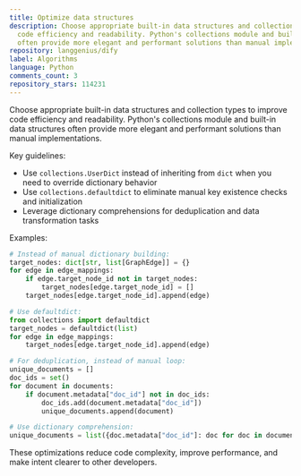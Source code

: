 ```yaml
---
title: Optimize data structures
description: Choose appropriate built-in data structures and collection types to improve
  code efficiency and readability. Python's collections module and built-in data structures
  often provide more elegant and performant solutions than manual implementations.
repository: langgenius/dify
label: Algorithms
language: Python
comments_count: 3
repository_stars: 114231
---
```


Choose appropriate built-in data structures and collection types to improve code efficiency and readability. Python's collections module and built-in data structures often provide more elegant and performant solutions than manual implementations.

Key guidelines:
- Use `collections.UserDict` instead of inheriting from `dict` when you need to override dictionary behavior
- Use `collections.defaultdict` to eliminate manual key existence checks and initialization
- Leverage dictionary comprehensions for deduplication and data transformation tasks

Examples:

```python
# Instead of manual dictionary building:
target_nodes: dict[str, list[GraphEdge]] = {}
for edge in edge_mappings:
    if edge.target_node_id not in target_nodes:
        target_nodes[edge.target_node_id] = []
    target_nodes[edge.target_node_id].append(edge)

# Use defaultdict:
from collections import defaultdict
target_nodes = defaultdict(list)
for edge in edge_mappings:
    target_nodes[edge.target_node_id].append(edge)

# For deduplication, instead of manual loop:
unique_documents = []
doc_ids = set()
for document in documents:
    if document.metadata["doc_id"] not in doc_ids:
        doc_ids.add(document.metadata["doc_id"])
        unique_documents.append(document)

# Use dictionary comprehension:
unique_documents = list({doc.metadata["doc_id"]: doc for doc in documents}.values())
```

These optimizations reduce code complexity, improve performance, and make intent clearer to other developers.